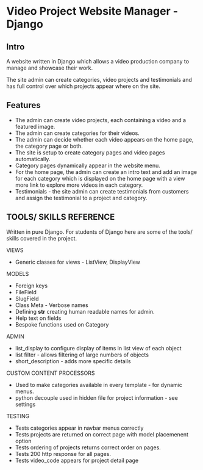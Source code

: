 # Video Project Website Manager - Django

## Intro
A website written in Django which allows a video production company to manage and showcase their work.

The site admin can create categories, video projects and testimonials and has full control over which projects appear where on the site.

## Features

- The admin can create video projects, each containing a video and a featured image.
- The admin can create categories for their videos.
- The admin can decide whether each video appears on the home page, the category page or both.
- The site is setup to create category pages and video pages automatically.
- Category pages dynamically appear in the website menu.
- For the home page, the admin can create an intro text and add an image for each category which is displayed on the home page with a view more link to explore more videos in each category.
- Testimonials - the site admin can create testimonials from customers and assign the testimonial to a project and category.

## TOOLS/ SKILLS REFERENCE
Written in pure Django.  For students of Django here are some of the tools/ skills covered in the project.

VIEWS
- Generic classes for views - ListView, DisplayView

MODELS
- Foreign keys
- FileField
- SlugField
- Class Meta - Verbose names
- Defining __str__ creating human readable names for admin.
- Help text on fields
- Bespoke functions used on Category

ADMIN
- list_display to configure display of items in list view of each object
- list filter - allows filtering of large numbers of objects
- short_description - adds more specific details

CUSTOM CONTENT PROCESSORS
- Used to make categories available in every template - for dynamic menus.
- python decouple used in hidden file for project information - see settings

TESTING
- Tests categories appear in navbar menus correctly
- Tests projects are returned on correct page with model placemenent option
- Tests ordering of projects returns correct order on pages.
- Tests 200 http response for all pages.
- Tests video_code appears for project detail page

